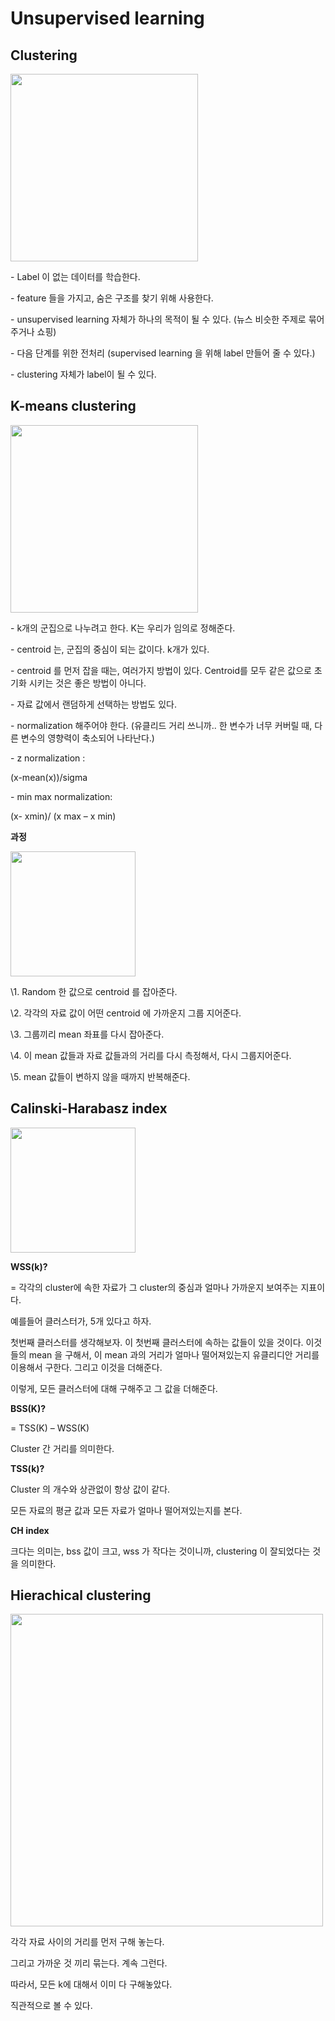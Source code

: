 # **Unsupervised learning**

## **Clustering**

<img src="https://user-images.githubusercontent.com/37058233/103746030-c8fd3380-5043-11eb-9f22-cd0d17875fb5.png" width=300>

\- Label 이 없는 데이터를 학습한다. 

\- feature 들을 가지고, 숨은 구조를 찾기 위해 사용한다. 

\- unsupervised learning 자체가 하나의 목적이 될 수 있다. (뉴스 비슷한 주제로 묶어주거나 쇼핑)

\- 다음 단계를 위한 전처리 (supervised learning 을 위해 label 만들어 줄 수 있다.)

\- clustering 자체가 label이 될 수 있다. 

 

## **K-means clustering**

<img src="https://user-images.githubusercontent.com/37058233/103746070-d61a2280-5043-11eb-8790-83dfb400c776.png" width=300>



\- k개의 군집으로 나누려고 한다. K는 우리가 임의로 정해준다. 

\- centroid 는, 군집의 중심이 되는 값이다. k개가 있다. 

\- centroid 를 먼저 잡을 때는, 여러가지 방법이 있다. Centroid를 모두 같은 값으로 초기화 시키는 것은 좋은 방법이 아니다. 

\- 자료 값에서 랜덤하게 선택하는 방법도 있다.

\- normalization 해주어야 한다. (유클리드 거리 쓰니까.. 한 변수가 너무 커버릴 때, 다른 변수의 영향력이 축소되어 나타난다.)

\-  z normalization :

(x-mean(x))/sigma

\- min max normalization:

(x- xmin)/ (x max – x min)



**과정**

<img src="https://user-images.githubusercontent.com/37058233/103746107-e3371180-5043-11eb-99de-fa14cb47fe32.png" width =200>

\1. Random 한 값으로 centroid 를 잡아준다.

\2. 각각의 자료 값이 어떤 centroid 에 가까운지 그룹 지어준다. 

\3. 그룹끼리 mean 좌표를 다시 잡아준다. 

\4. 이 mean 값들과 자료 값들과의 거리를 다시 측정해서, 다시 그룹지어준다.

\5. mean 값들이 변하지 않을 때까지 반복해준다. 



## **Calinski-Harabasz index**

<img src="https://user-images.githubusercontent.com/37058233/103746137-f0ec9700-5043-11eb-842e-d8352dbceda7.png" width=200>

**WSS(k)?**

= 각각의 cluster에 속한 자료가 그 cluster의 중심과 얼마나 가까운지 보여주는 지표이다.

예를들어 클러스터가, 5개 있다고 하자. 

첫번째 클러스터를 생각해보자. 이 첫번째 클러스터에 속하는 값들이 있을 것이다. 이것들의 mean 을 구해서, 이 mean 과의 거리가 얼마나 떨어져있는지 유클리디안 거리를 이용해서 구한다. 그리고 이것을 더해준다. 

이렇게, 모든 클러스터에 대해 구해주고 그 값을 더해준다.

**BSS(K)?**

= TSS(K) – WSS(K)

Cluster 간 거리를 의미한다. 

**TSS(k)?**

Cluster 의 개수와 상관없이 항상 값이 같다. 

모든 자료의 평균 값과 모든 자료가 얼마나 떨어져있는지를 본다. 

**CH index**

크다는 의미는, bss 값이 크고, wss 가 작다는 것이니까, clustering 이 잘되었다는 것을 의미한다. 

## **Hierachical clustering**

 

<img src="https://user-images.githubusercontent.com/37058233/103746157-fba72c00-5043-11eb-9037-7fbccdf8a42a.png" width=500>

 

각각 자료 사이의 거리를 먼저 구해 놓는다.

그리고 가까운 것 끼리 묶는다. 계속 그런다. 

따라서, 모든 k에 대해서 이미 다 구해놓았다. 

직관적으로 볼 수 있다.  

 
